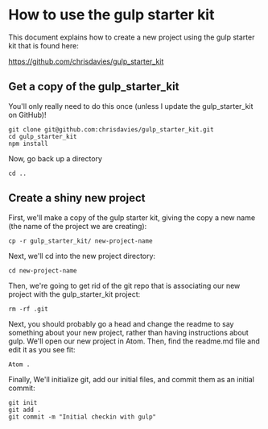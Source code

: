 # How to use the gulp starter kit

This document explains how to create a new project using the gulp starter kit that is found here:

https://github.com/chrisdavies/gulp_starter_kit

## Get a copy of the gulp_starter_kit

You'll only really need to do this once (unless I update the gulp_starter_kit on GitHub)!

    git clone git@github.com:chrisdavies/gulp_starter_kit.git
    cd gulp_starter_kit
    npm install

Now, go back up a directory

    cd ..

## Create a shiny new project

First, we'll make a copy of the gulp starter kit, giving the copy a new name (the name of the project we are creating):

    cp -r gulp_starter_kit/ new-project-name

Next, we'll cd into the new project directory:

    cd new-project-name

Then, we're going to get rid of the git repo that is associating our new project with the gulp_starter_kit project:

    rm -rf .git

Next, you should probably go a head and change the readme to say something about your new project, rather than having instructions about gulp. We'll open our new project in Atom. Then, find the readme.md file and edit it as you see fit:

    Atom .

Finally, We'll initialize git, add our initial files, and commit them as an initial commit:

    git init
    git add .
    git commit -m "Initial checkin with gulp"
